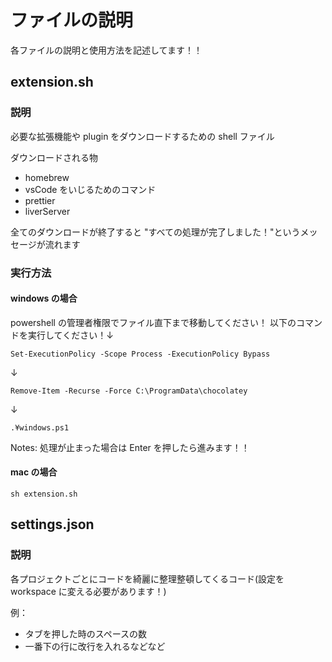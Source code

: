 # ファイルの説明

各ファイルの説明と使用方法を記述してます！！

## extension.sh

### 説明

必要な拡張機能や plugin をダウンロードするための shell ファイル

ダウンロードされる物

- homebrew
- vsCode をいじるためのコマンド
- prettier
- liverServer

全てのダウンロードが終了すると "すべての処理が完了しました！"というメッセージが流れます

### 実行方法

#### windows の場合

powershell の管理者権限でファイル直下まで移動してください！
以下のコマンドを実行してください！↓

`Set-ExecutionPolicy -Scope Process -ExecutionPolicy Bypass`

↓

`Remove-Item -Recurse -Force C:\ProgramData\chocolatey`

↓

`.¥windows.ps1`

Notes: 処理が止まった場合は Enter を押したら進みます！！

#### mac の場合

`sh extension.sh`

## settings.json

### 説明

各プロジェクトごとにコードを綺麗に整理整頓してくるコード(設定を workspace に変える必要があります！)

例：

- タブを押した時のスペースの数
- 一番下の行に改行を入れるなどなど
